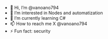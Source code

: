 - 👋 Hi, I’m @vanoano794
- 👀 I’m interested in Nodes and automatization
- 🌱 I’m currently learning C#
- 📫 How to reach me X @vanoano794
- ⚡ Fun fact: security 

<!---
vanoano794/vanoano794 is a ✨ special ✨ repository because its `README.md` (this file) appears on your GitHub profile.
You can click the Preview link to take a look at your changes.
--->
